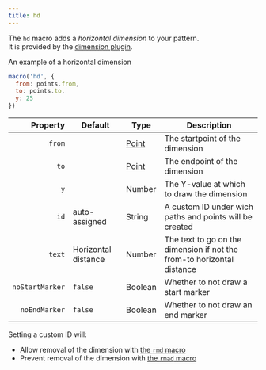 ```yaml
---
title: hd
---
```


The `hd` macro adds a _horizontal dimension_ to your pattern.\
It is provided by the [dimension plugin](/reference/plugins/dimension/).

<Example part="point_dx">
An example of a horizontal dimension
</Example>

```js
macro('hd', {
  from: points.from,
  to: points.to,
  y: 25
})
```

| Property        | Default  | Type                | Description |
|----------------:|----------|---------------------|-------------|
| `from`          |          | [Point](/reference/api/point) | The startpoint of the dimension |
| `to`            |          | [Point](/reference/api/point) | The endpoint of the dimension |
| `y`             |          | Number              | The Y-value at which to draw the dimension |
| `id`            | auto-assigned | String | A custom ID under wich paths and points will be created |
| `text`          | Horizontal distance | Number   | The text to go on the dimension if not the from-to horizontal distance |
| `noStartMarker` | `false`  | Boolean             | Whether to not draw a start marker |
| `noEndMarker`  | `false`  | Boolean             | Whether to not draw an end marker |

<Note>

Setting a custom ID will:

-   Allow removal of the dimension with [the `rmd` macro](/reference/macros/rmd)
-   Prevent removal of the dimension with [the `rmad` macro](/reference/macros/rmad/)

</Note>
